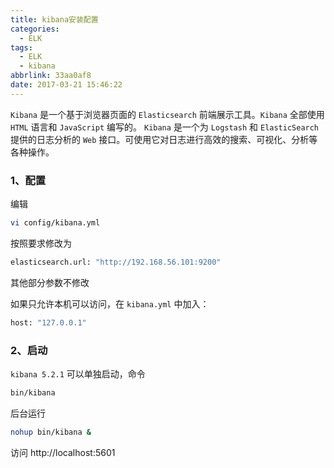 ```yaml
---
title: kibana安装配置
categories:
  - ELK
tags:
  - ELK
  - kibana
abbrlink: 33aa0af8
date: 2017-03-21 15:46:22
---
```


`Kibana` 是一个基于浏览器页面的 `Elasticsearch` 前端展示工具。`Kibana` 全部使用 `HTML` 语言和 `JavaScript` 编写的。
`Kibana` 是一个为 `Logstash` 和 `ElasticSearch` 提供的日志分析的 `Web` 接口。可使用它对日志进行高效的搜索、可视化、分析等各种操作。

### 1、配置
编辑
```sh
vi config/kibana.yml
```
<!-- more -->
按照要求修改为
```sh
elasticsearch.url: "http://192.168.56.101:9200"
```
其他部分参数不修改

如果只允许本机可以访问，在 `kibana.yml` 中加入：
```sh
host: "127.0.0.1"
```

### 2、启动

`kibana 5.2.1` 可以单独启动，命令
```sh
bin/kibana
```
后台运行
```sh
nohup bin/kibana &
```
访问
http://localhost:5601
